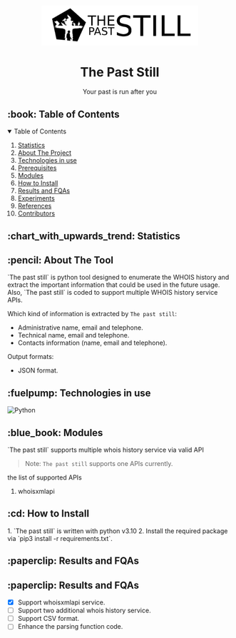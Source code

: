 <p align="center"> 
  <img src="assets/img/logo.png" alt="the past still" width="350px">
</p>
<h1 align="center">The Past Still</h1>
<p align="center"> Your past is run after you</p>  

<!-- TABLE OF CONTENTS -->
<h2 id="table-of-contents"> :book: Table of Contents</h2>

<details open="open">
  <summary>Table of Contents</summary>
  <ol>
    <li><a href="#stat">Statistics</a></li>
    <li><a href="#about-the-tool">About The Project</a></li>
    <li><a href="#technologies">Technologies in use</a></li>
    <li><a href="#prerequisites">Prerequisites</a></li>
    <li><a href="#modules">Modules</a></li>
    <li><a href="#how-to-install">How to Install</a></li>
    <li><a href="#results-and-discussion">Results and FQAs</a></li>
    <li><a href="#experiments">Experiments</a></li>
    <li><a href="#references">References</a></li>
    <li><a href="#contributors">Contributors</a></li>
  </ol>
</details>

<h2 id="stat"> :chart_with_upwards_trend: Statistics</h2>
<h2 id="about-the-tool"> :pencil: About The Tool</h2>
<p>
  `The past still` is python tool designed to enumerate the WHOIS history and extract the important information that could be used in the future usage. Also, `The past still` is coded to support multiple WHOIS history service APIs.

  Which kind of information is extracted by `The past still`:
  - Administrative name, email and telephone.
  - Technical name, email and telephone.
  - Contacts information (name, email and telephone).
  
  Output formats:
  - JSON format.
  
</p>
<h2 id="technologies"> :fuelpump: Technologies in use</h2>

<!-- https://github.com/Ileriayo/markdown-badges -->
![Python](https://img.shields.io/badge/python-3670A0?style=for-the-badge&logo=python&logoColor=ffdd54)

<h2 id="modules"> :blue_book: Modules</h2>
<p>`The past still` supports multiple whois history service via valid API</p> 

> Note: `The past still` supports one APIs currently.

the list of supported APIs
1. whoisxmlapi 

<h2 id="how-to-install"> :cd: How to Install</h2>
1. `The past still` is written with python v3.10
2. Install the required package via `pip3 install -r requirements.txt`.

<h2 id="results-and-discussion"> :paperclip: Results and FQAs</h2>

<h2 id="to-do"> :paperclip: Results and FQAs</h2>

- [x] Support whoisxmlapi service.
- [ ] Support two additional whois history service.
- [ ] Support CSV format.
- [ ] Enhance the parsing function code.
